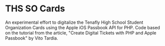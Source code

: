 # THS SO Cards

An experimental effort to digitalize the Tenafly High School Student Organization Cards using the Apple iOS Passbook API for PHP. Code based on the tutorial from the article, "Create Digital Tickets with PHP and Apple Passbook" by Vito Tardia.
